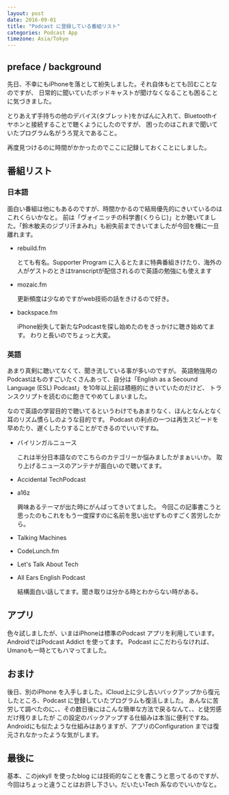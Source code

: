 ```yaml
---
layout: post
date: 2016-09-01
title: "Podcast に登録している番組リスト"
categories: Podcast App
timezone: Asia/Tokyo
---
```


## preface / background

先日、不幸にもiPhoneを落として紛失しました。それ自体もとても凹むことなのですが、
日常的に聞いていたポッドキャストが聞けなくなることも困ることに気づきました。


とりあえず手持ちの他のデバイス(タブレット)をかばんに入れて、Bluetoothイヤホンと接続することで聴くようにしたのですが、
困ったのはこれまで聞いていたプログラム名がうろ覚えであること。

再度見つけるのに時間がかかったのでここに記録しておくことにしました。


## 番組リスト

### 日本語

面白い番組は他にもあるのですが、時間かかるので結局優先的にきいているのはこれくらいかなと。
前は「ヴォイニッチの科学書(くりらじ)」とか聴いてました。「鈴木敏夫のジブリ汗まみれ」も紛失前まできいてましたが今回を機に一旦離れます。

* rebuild.fm

  とても有名。Supporter Program に入るとたまに特典番組きけたり、海外の人がゲストのときはtranscriptが配信されるので英語の勉強にも使えます

* mozaic.fm

  更新頻度は少なめですがweb技術の話をきけるので好き。

* backspace.fm

  iPhone紛失して新たなPodcastを探し始めたのをきっかけに聴き始めてます。
  わりと長いのでちょっと大変。


### 英語

あまり真剣に聴いてなくて、聞き流している事が多いのですが。
英語勉強用のPodcastはものすごいたくさんあって、自分は「English as a Secound Language (ESL) Podcast」を10年以上前は積極的にきいていたのだけど、
トランスクリプトを読むのに飽きてやめてしまいました。

なので英語の学習目的で聴いてるというわけでもあまりなく、ほんとなんとなく耳のリズム慣らしのような目的です。
Podcast の利点の一つは再生スピードを早めたり、遅くしたりすることができるのでいいですね。

* バイリンガルニュース

  これは半分日本語なのでこちらのカテゴリーか悩みましたがまぁいいか。
  取り上げるニュースのアンテナが面白いので聴いてます。

* Accidental TechPodcast

* a16z

  興味あるテーマが出た時にがんばってきいてました。
  今回この記事書こうと思ったのもこれをもう一度探すのに名前を思い出せずものすごく苦労したから。

* Talking Machines

* CodeLunch.fm

* Let's Talk About Tech

* All Ears English Podcast

  結構面白い話してます。聞き取りは分かる時とわからない時がある。

## アプリ

色々試しましたが、いまはiPhoneは標準のPodcast アプリを利用しています。AndroidではPodcast Addict を使ってます。
Podcast にこだわらなければ、Umanoも一時とてもハマってました。

## おまけ

後日、別のiPhone を入手しました。iCloud上に少し古いバックアップから復元したところ、Podcast に登録していたプログラムも復活しました。
あんなに苦労して調べたのに、、その数日後にはこんな簡単な方法で戻るなんて、、と徒労感だけ残りましたが
この設定のバックアップする仕組みは本当に便利ですね。
Androidにも似たような仕組みはありますが、アプリのConfiguration までは復元されなかったような気がします。

## 最後に

基本、このjekyll を使ったblog には技術的なことを書こうと思ってるのですが、
今回はちょっと違うことはお許し下さい。だいたいTech 系なのでいいかなと。





